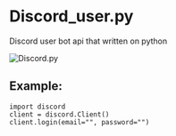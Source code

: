 # Discord_user.py
Discord user bot api that written on python

![Discord.py](https://cdn.vox-cdn.com/thumbor/eB-VJmegFUSajrkLzV6koIHUsFM=/34x0:1467x750/fit-in/1200x630/cdn.vox-cdn.com/uploads/chorus_asset/file/22508340/Discord_IAP_KeyVisuals_Header_02.jpg)

## Example:
```python3
import discord
client = discord.Client()
client.login(email="", password="")
```
